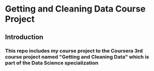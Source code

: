 # Getting and Cleaning Data Course Project 

## Introduction

### This repo includes my course project to the Coursera 3rd course project named "Getting and Cleaning Data" which is part of the Data Science specialization

